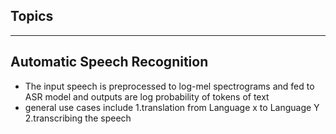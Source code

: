 ## Topics
---

## Automatic Speech Recognition
- The input speech is preprocessed to log-mel spectrograms and fed to ASR model and outputs are log probability of tokens of text
- general use cases include
   1.translation from Language x to Language Y
   2.transcribing the speech 
